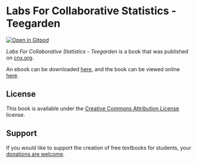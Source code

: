 # Labs For Collaborative Statistics - Teegarden

[![Open in Gitpod](https://gitpod.io/button/open-in-gitpod.svg)](https://gitpod.io/from-referrer/)

_Labs For Collaborative Statistics - Teegarden_ is a book that was published on [cnx.org](https://cnx.org/).

An ebook can be downloaded [here](https://github.com/cnx-user-books/cnxbook-labs-for-collaborative-statistics-teegarden/releases/latest), and the book can be viewed online [here](https://github.com/cnx-user-books/cnxbook-labs-for-collaborative-statistics-teegarden/releases/latest).

## License
This book is available under the [Creative Commons Attribution License](./LICENSE) license.

## Support
If you would like to support the creation of free textbooks for students, your [donations are welcome](https://riceconnect.rice.edu/donation/support-openstax-banner).

